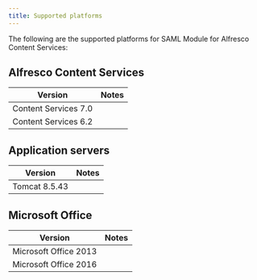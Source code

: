 ```yaml
---
title: Supported platforms
---
```


The following are the supported platforms for SAML Module for Alfresco Content Services:

## Alfresco Content Services

| Version | Notes |
| ------- | ----- |
| Content Services 7.0 | |
| Content Services 6.2 | |

## Application servers

| Version | Notes |
| ------- | ----- |
| Tomcat 8.5.43 | |

## Microsoft Office

| Version | Notes |
| ------- | ----- |
| Microsoft Office 2013 | |
| Microsoft Office 2016 | |

